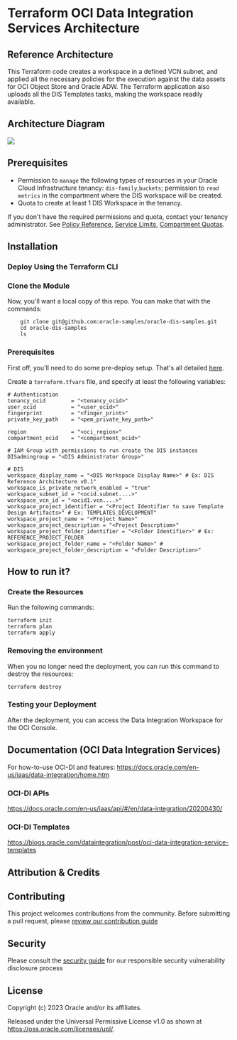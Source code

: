 # Terraform OCI Data Integration Services Architecture

## Reference Architecture

This Terraform code creates a workspace in a defined VCN subnet, and applied all the necessary policies for the execution against the data assets for OCI Object Store and Oracle ADW. The Terraform application also uploads all the DIS Templates tasks, making the workspace readily available.

## Architecture Diagram 

![](./images/DIS-Reference-Architecture.png)

## Prerequisites

- Permission to `manage` the following types of resources in your Oracle Cloud Infrastructure tenancy: `dis-family`,`buckets`; permission to `read metrics` in the compartment where the DIS workspace will be created. 
- Quota to create at least 1 DIS Workspace in the tenancy.

If you don't have the required permissions and quota, contact your tenancy administrator. See [Policy Reference](https://docs.cloud.oracle.com/en-us/iaas/Content/Identity/Reference/policyreference.htm), [Service Limits](https://docs.cloud.oracle.com/en-us/iaas/Content/General/Concepts/servicelimits.htm), [Compartment Quotas](https://docs.cloud.oracle.com/iaas/Content/General/Concepts/resourcequotas.htm).

## Installation 
### Deploy Using the Terraform CLI

### Clone the Module

Now, you'll want a local copy of this repo. You can make that with the commands:

```
    git clone git@github.com:oracle-samples/oracle-dis-samples.git
    cd oracle-dis-samples
    ls
```

### Prerequisites
First off, you'll need to do some pre-deploy setup.  That's all detailed [here](https://github.com/cloud-partners/oci-prerequisites).

Create a `terraform.tfvars` file, and specify at least the following variables:

```
# Authentication
tenancy_ocid        = "<tenancy_ocid>"
user_ocid           = "<user_ocid>"
fingerprint         = "<finger_print>"
private_key_path    = "<pem_private_key_path>"

region              = "<oci_region>"
compartment_ocid    = "<compartment_ocid>"

# IAM Group with permissions to run create the DIS instances
DISadmingroup = "<DIS Administrator Group>"

# DIS
workspace_display_name = "<DIS Workspace Display Name>" # Ex: DIS Reference Architecture v0.1"
workspace_is_private_network_enabled = "true"
workspace_subnet_id = "<ocid.subnet....>"
workspace_vcn_id = "<ocid1.vcn....>"
workspace_project_identifier = "<Project Identifier to save Template Design Artifacts>" # Ex: TEMPLATES_DEVELOPMENT"
workspace_project_name = "<Project Name>" 
workspace_project_description = "<Project Descrptiom>" 
workspace_project_folder_identifier = "<Folder Identifier>" # Ex: REFERENCE_PROJECT_FOLDER
workspace_project_folder_name = "<Folder Name>" # 
workspace_project_folder_description = "<Folder Description>" 

```
## How to run it?

### Create the Resources

Run the following commands:

    terraform init
    terraform plan
    terraform apply

### Removing the environment
When you no longer need the deployment, you can run this command to destroy the resources:

    terraform destroy

### Testing your Deployment
After the deployment, you can access the Data Integration Workspace for the OCI Console.

## Documentation (OCI Data Integration Services) 
For how-to-use OCI-DI and features:
https://docs.oracle.com/en-us/iaas/data-integration/home.htm

### OCI-DI APIs
https://docs.oracle.com/en-us/iaas/api/#/en/data-integration/20200430/

### OCI-DI Templates
https://blogs.oracle.com/dataintegration/post/oci-data-integration-service-templates

## Attribution & Credits

## Contributing

This project welcomes contributions from the community. Before submitting a pull request, please [review our contribution guide](./CONTRIBUTING.md)

## Security

Please consult the [security guide](./SECURITY.md) for our responsible security vulnerability disclosure process

## License

Copyright (c) 2023 Oracle and/or its affiliates.

Released under the Universal Permissive License v1.0 as shown at
<https://oss.oracle.com/licenses/upl/>.
